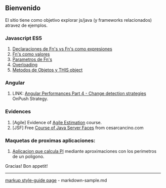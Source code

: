 ## Bienvenido

El sitio tiene como objetivo explorar js/java (y frameworks relacionados) atravez de ejemplos.


### Javascript ES5
1. [Declaraciones de Fn's vs Fn's como expresiones](./beta/tuto-es5/cap2%201%20funciones%20declaradas%20vs%20expresiones.html)
2. [Fn's como valores](./beta/tuto-es5/cap2%202%20funciones%20como%20valores.html)
3. [Parametros de Fn's](./beta/tuto-es5/cap2%203%20parametros%20y%20argument.html) 
4. [Overloading](./beta/tuto-es5/cap2%204%20overloading.html)
5. [Metodos de Objetos y THIS object](./beta/tuto-es5/cap2%205%20object%20methods%20and%20this.html)


### Angular
<!-- 1. Component instantiaton/destruction (constructor, ngOnInit, ngOnDestroy) -->
1. LINK: [Angular Performances Part 4 - Change detection strategies](https://blog.ninja-squad.com/2018/09/27/angular-performances-part-4/) OnPush Strategy.


### Evidences
1. \[Agile\] Evidence of [Agile Estimation](./pub/agile_estimations/summary.md) course.
2. \[JSF\] Free [Course of Java Server Faces](./beta/tuto-jsf-cesarcancino/cap1.md) from cesarcancino.com

### Maquetas de proximas aplicaciones:
<!-- 1. [Sistema de Administracion de Personal](./sysvac/login.html) - modulo de vacaciones --> 
1. [Aplicacion que calcula PI](https://raw.githubusercontent.com/israel-altamira/8_math/matematicas/math/src/app/app.component.ts) mediante aproximaciones con los perimetros de un poligono.

Gracias! Bon appetit!

--------------------------------------------------------------------------------

[markup style-guide page](markdown-sample.md) - markdown-sample.md<br>
